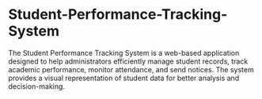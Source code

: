 # Student-Performance-Tracking-System
The Student Performance Tracking System is a web-based application designed to help administrators efficiently manage student records, track academic performance, monitor attendance, and send notices. The system provides a visual representation of student data for better analysis and decision-making.
